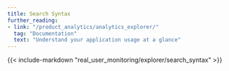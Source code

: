```yaml
---
title: Search Syntax
further_reading:
- link: "/product_analytics/analytics_explorer/"
  tag: "Documentation"
  text: "Understand your application usage at a glance"
---
```


{{< include-markdown "real_user_monitoring/explorer/search_syntax" >}}
